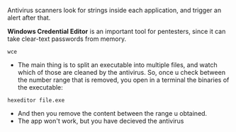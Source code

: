 Antivirus scanners look for strings inside each application, and trigger an alert after that.

**Windows Credential Editor** is an important tool for pentesters, since it can take clear-text passwords from memory.

````
wce
````

- The main thing is to split an executable into multiple files, and watch which of those are cleaned by the antivirus. So, once u check between the number range that is removed, you open in a terminal the binaries of the executable:
````
hexeditor file.exe
````
- And then you remove the content between the range u obtained.
- The app won't work, but you have decieved the antivirus